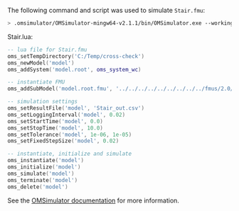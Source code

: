 The following command and script was used to simulate `Stair.fmu`:
```bash
> .omsimulator/OMSimulator-mingw64-v2.1.1/bin/OMSimulator.exe --workingDir=results/2.0/cs/win64/OMSimulator/v2.1.1/Test-FMUs/0.0.2/Stair --stripRoot=true --skipCSVHeader=true --addParametersToCSV=true --suppressPath=true --timeout=60 Stair.lua
```

Stair.lua:
```lua
-- lua file for Stair.fmu
oms_setTempDirectory('C:/Temp/cross-check')
oms_newModel('model')
oms_addSystem('model.root', oms_system_wc)

-- instantiate FMU
oms_addSubModel('model.root.fmu', '../../../../../../../../../fmus/2.0/cs/win64/Test-FMUs/0.0.2/Stair/Stair.fmu')

-- simulation settings
oms_setResultFile('model', 'Stair_out.csv')
oms_setLoggingInterval('model', 0.02)
oms_setStartTime('model', 0.0)
oms_setStopTime('model', 10.0)
oms_setTolerance('model', 1e-06, 1e-05)
oms_setFixedStepSize('model', 0.02)

-- instantiate, initialize and simulate
oms_instantiate('model')
oms_initialize('model')
oms_simulate('model')
oms_terminate('model')
oms_delete('model')
```
See the [OMSimulator documentation](https://openmodelica.org/doc/OMSimulator/master/html/index.html) for more information.

